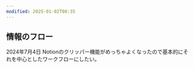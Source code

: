 ```yaml
---
modified: 2025-01-02T00:35
---
```

  

## 情報のフロー

2024年7月4日 Notionのクリッパー機能がめっちゃよくなったので基本的にそれを中心としたワークフローにしたい。